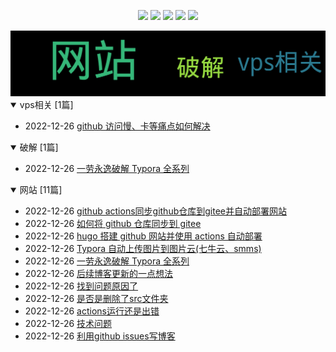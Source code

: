 
<p align='center'>
    <img src="https://badgen.net/github/issues/moxiaobei1993//blog"/>
    <img src="https://badgen.net/badge/last-commit/2022-12-26 14:29:38"/>
    <img src="https://badgen.net/github/forks/moxiaobei1993//blog"/>
    <img src="https://badgen.net/github/stars/moxiaobei1993//blog"/>
    <img src="https://badgen.net/github/watchers/moxiaobei1993//blog"/>
</p>
    
<summary>
    <img src="assets/wordcloud.png" title="词云" alt="词云" href="https://moxiaobei1993.github.io//blog/">
</summary>  

<details open>
<summary>vps相关	[1篇]</summary>

- 2022-12-26 [github 访问慢、卡等痛点如何解决](https://github.com/moxiaobei1993/blog/issues/7) 


</details>
            
<details open>
<summary>破解	[1篇]</summary>

- 2022-12-26 [ 一劳永逸破解 Typora 全系列](https://github.com/moxiaobei1993/blog/issues/8) 


</details>
            
<details open>
<summary>网站	[11篇]</summary>

- 2022-12-26 [github actions同步github仓库到gitee并自动部署网站](https://github.com/moxiaobei1993/blog/issues/12) 
- 2022-12-26 [如何将 github 仓库同步到 gitee](https://github.com/moxiaobei1993/blog/issues/11) 
- 2022-12-26 [hugo 搭建 github 网站并使用 actions 自动部署](https://github.com/moxiaobei1993/blog/issues/10) 
- 2022-12-26 [Typora 自动上传图片到图片云(七牛云、smms)](https://github.com/moxiaobei1993/blog/issues/9) 
- 2022-12-26 [ 一劳永逸破解 Typora 全系列](https://github.com/moxiaobei1993/blog/issues/8) 
- 2022-12-26 [后续博客更新的一点想法](https://github.com/moxiaobei1993/blog/issues/6) 
- 2022-12-26 [找到问题原因了](https://github.com/moxiaobei1993/blog/issues/5) 
- 2022-12-26 [是否是删除了src文件夹](https://github.com/moxiaobei1993/blog/issues/4) 
- 2022-12-26 [actions运行还是出错](https://github.com/moxiaobei1993/blog/issues/3) 
- 2022-12-26 [技术问题](https://github.com/moxiaobei1993/blog/issues/2) 
- 2022-12-26 [利用github issues写博客](https://github.com/moxiaobei1993/blog/issues/1) 


</details>
            